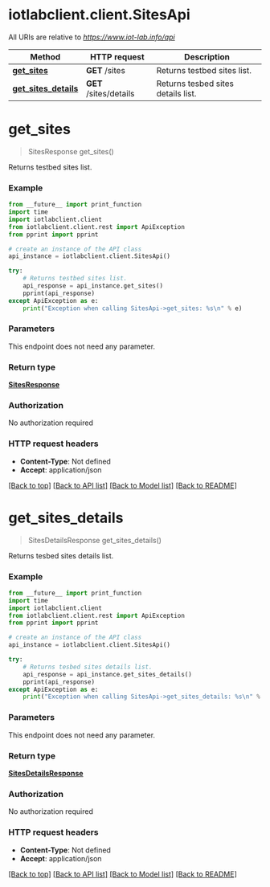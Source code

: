 # iotlabclient.client.SitesApi

All URIs are relative to *https://www.iot-lab.info/api*

Method | HTTP request | Description
------------- | ------------- | -------------
[**get_sites**](SitesApi.md#get_sites) | **GET** /sites | Returns testbed sites list.
[**get_sites_details**](SitesApi.md#get_sites_details) | **GET** /sites/details | Returns tesbed sites details list.


# **get_sites**
> SitesResponse get_sites()

Returns testbed sites list.

### Example

```python
from __future__ import print_function
import time
import iotlabclient.client
from iotlabclient.client.rest import ApiException
from pprint import pprint

# create an instance of the API class
api_instance = iotlabclient.client.SitesApi()

try:
    # Returns testbed sites list.
    api_response = api_instance.get_sites()
    pprint(api_response)
except ApiException as e:
    print("Exception when calling SitesApi->get_sites: %s\n" % e)
```

### Parameters
This endpoint does not need any parameter.

### Return type

[**SitesResponse**](SitesResponse.md)

### Authorization

No authorization required

### HTTP request headers

 - **Content-Type**: Not defined
 - **Accept**: application/json

[[Back to top]](#) [[Back to API list]](../README.md#documentation-for-api-endpoints) [[Back to Model list]](../README.md#documentation-for-models) [[Back to README]](../README.md)

# **get_sites_details**
> SitesDetailsResponse get_sites_details()

Returns tesbed sites details list.

### Example

```python
from __future__ import print_function
import time
import iotlabclient.client
from iotlabclient.client.rest import ApiException
from pprint import pprint

# create an instance of the API class
api_instance = iotlabclient.client.SitesApi()

try:
    # Returns tesbed sites details list.
    api_response = api_instance.get_sites_details()
    pprint(api_response)
except ApiException as e:
    print("Exception when calling SitesApi->get_sites_details: %s\n" % e)
```

### Parameters
This endpoint does not need any parameter.

### Return type

[**SitesDetailsResponse**](SitesDetailsResponse.md)

### Authorization

No authorization required

### HTTP request headers

 - **Content-Type**: Not defined
 - **Accept**: application/json

[[Back to top]](#) [[Back to API list]](../README.md#documentation-for-api-endpoints) [[Back to Model list]](../README.md#documentation-for-models) [[Back to README]](../README.md)

